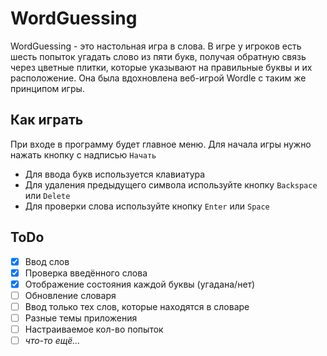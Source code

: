 # WordGuessing
WordGuessing - это настольная игра в слова. В игре у игроков есть шесть попыток угадать слово из пяти букв, получая обратную связь через цветные плитки, которые указывают на правильные буквы и их расположение. Она была вдохновлена веб-игрой Wordle с таким же принципом игры.

## Как играть
При входе в программу будет главное меню. Для начала игры нужно нажать кнопку с надписью `Начать`
- Для ввода букв используется клавиатура
- Для удаления предыдущего символа используйте кнопку `Backspace` или `Delete`
- Для проверки слова используйте кнопку `Enter` или `Space`

## ToDo
- [x] Ввод слов
- [x] Проверка введённого слова
- [x] Отображение состояния каждой буквы (угадана/нет)
- [ ] Обновление словаря
- [ ] Ввод только тех слов, которые находятся в словаре
- [ ] Разные темы приложения
- [ ] Настраиваемое кол-во попыток
- [ ] *что-то ещё...*